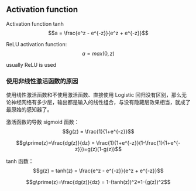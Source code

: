 ## Activation function
Activation function tanh
$$a = \frac{e^z - e^{-z}}{e^z + e^{-z}}$$
<!-- $$a = \frac{a}{b+1}{\frac{a}{c}}$$ -->

ReLU activation function:
$$a = max(0,z)$$

usually ReLU is used


### 使用非线性激活函数的原因
使用线性激活函数和不使用激活函数、直接使用 Logistic 回归没有区别，那么无论神经网络有多少层，输出都是输入的线性组合，与没有隐藏层效果相当，就成了最原始的感知器了。

激活函数的导数
sigmoid 函数：
$$g(z) = \frac{1}{1+e^{-z}}$$

$$g\prime(z)=\frac{dg(z)}{dz} = \frac{1}{1+e^{-z}}(1-\frac{1}{1+e^{-z}})=g(z)(1-g(z))$$

tanh 函数：
$$g(z) = tanh(z) = \frac{e^z - e^{-z}}{e^z + e^{-z}}$$

$$g\prime(z)=\frac{dg(z)}{dz} = 1-(tanh(z))^2=1-(g(z))^2$$